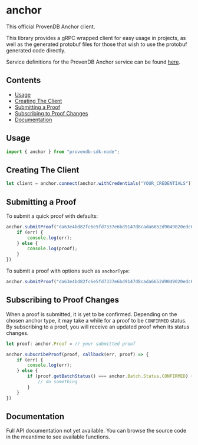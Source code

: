 # anchor

This official ProvenDB Anchor client. 

This library provides a gRPC wrapped client for easy usage in projects, as well as the generated protobuf files for those that
wish to use the protobuf generated code directly.

Service definitions for the ProvenDB Anchor service can be found [here](https://github.com/SouthbankSoftware/provendb-apis/tree/main/anchor).

## Contents

- [Usage](#usage)
- [Creating The Client](#creating-the-client)
- [Submitting a Proof](#submitting-a-proof)
- [Subscribing to Proof Changes](#subscribing-to-proof-changes)
- [Documentation](#documentation)

## Usage 

```js
import { anchor } from "provendb-sdk-node";
```

## Creating The Client

```js
let client = anchor.connect(anchor.withCredentials("YOUR_CREDENTIALS"));
```

## Submitting a Proof

To submit a quick proof with defaults:

```js
anchor.submitProof("da63e4bd82fc6e5fd7337e6bd9147d8cada6652d9049020edc6deb69b18cf69c", (err, proof) => {
    if (err) {
        console.log(err);
    } else {
        console.log(proof);
    }
})
```

To submit a proof with options such as `anchorType`:

```js
anchor.submitProof("da63e4bd82fc6e5fd7337e6bd9147d8cada6652d9049020edc6deb69b18cf69c", anchor.submitProofWithAnchorType(anchor.Anchor.Type.BTC_MAINNET))
```

## Subscribing to Proof Changes

When a proof is submitted, it is yet to be confirmed. Depending on the chosen anchor type, it may take a while for a proof to be `CONFIRMED` status. By subscribing to a proof, you will receive an updated proof when its status changes.

```js
let proof: anchor.Proof = // your submitted proof

anchor.subscribeProof(proof, callback(err, proof) => {
    if (err) {
        console.log(err);
    } else {
        if (proof.getBatchStatus() === anchor.Batch.Status.CONFIRMED) {
            // do something
        }
    }
})
```

## Documentation

Full API documentation not yet available. You can browse the source code in the meantime to see available functions.